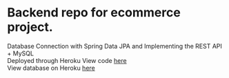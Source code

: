 # Backend repo for ecommerce project. 
Database Connection with Spring Data JPA and Implementing the REST API + MySQL <br>
Deployed through Heroku
View code <a href="https://github.com/txlocnguyen/jfs-ecommerce-backend/tree/main/src/main/java/com/jfs/ecommerce">here</a><br/>
View database on Heroku <a href="https://locnguyen-ecommerce-backend.herokuapp.com/item/all">here</a>
